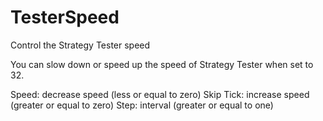 # TesterSpeed
Control the Strategy Tester speed

You can slow down or speed up the speed of Strategy Tester when set to 32.

  Speed: decrease speed (less or equal to zero)
  Skip Tick: increase speed (greater or equal to zero)
  Step: interval (greater or equal to one)
  
